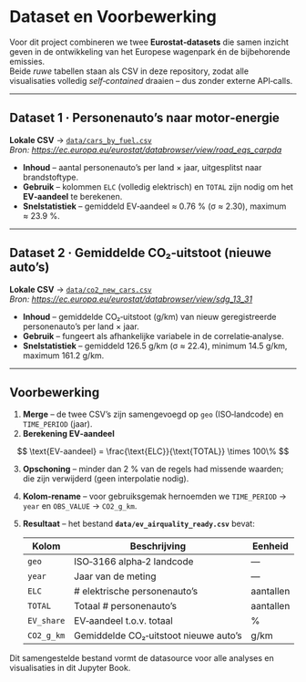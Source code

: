 # Dataset en Voorbewerking

Voor dit project combineren we twee **Eurostat‑datasets** die samen inzicht geven in de ontwikkeling van het Europese wagenpark én de bijbehorende emissies.  
Beide _ruwe_ tabellen staan als CSV in deze repository, zodat alle visualisaties volledig *self‑contained* draaien – dus zonder externe API‑calls.

---

## Dataset&nbsp;1 · Personenauto’s naar motor‑energie

**Lokale CSV** → [`data/cars_by_fuel.csv`](../data/cars_by_fuel.csv)  
*Bron: <https://ec.europa.eu/eurostat/databrowser/view/road_eqs_carpda>*

* **Inhoud** – aantal personenauto’s per land × jaar, uitgesplitst naar brandstoftype.  
* **Gebruik** – kolommen `ELC` (volledig elektrisch) en `TOTAL` zijn nodig om het **EV‑aandeel** te berekenen.  
* **Snelstatistiek** – gemiddeld EV‑aandeel ≈ 0.76 % (σ ≈ 2.30), maximum ≈ 23.9 %.

---

## Dataset&nbsp;2 · Gemiddelde CO₂‑uitstoot (nieuwe auto’s)

**Lokale CSV** → [`data/co2_new_cars.csv`](../data/co2_new_cars.csv)  
*Bron: <https://ec.europa.eu/eurostat/databrowser/view/sdg_13_31>*

* **Inhoud** – gemiddelde CO₂‑uitstoot (g/km) van nieuw geregistreerde personenauto’s per land × jaar.  
* **Gebruik** – fungeert als afhankelijke variabele in de correlatie‑analyse.  
* **Snelstatistiek** – gemiddeld 126.5 g/km (σ ≈ 22.4), minimum 14.5 g/km, maximum 161.2 g/km.

---

## Voorbewerking

1. **Merge** – de twee CSV’s zijn samengevoegd op `geo` (ISO‑landcode) en `TIME_PERIOD` (jaar).  
2. **Berekening EV‑aandeel**  

$$
\text{EV-aandeel} = \frac{\text{ELC}}{\text{TOTAL}} \times 100\%
$$

3. **Opschoning** – minder dan 2 % van de regels had missende waarden; die zijn verwijderd (geen interpolatie nodig).  
4. **Kolom‑rename** – voor gebruiksgemak hernoemden we `TIME_PERIOD` → `year` en `OBS_VALUE` → `CO2_g_km`.  
5. **Resultaat** – het bestand **`data/ev_airquality_ready.csv`** bevat:  

   | Kolom | Beschrijving | Eenheid |
   |-------|--------------|---------|
   | `geo` | ISO‑3166 alpha‑2 landcode | — |
   | `year` | Jaar van de meting | — |
   | `ELC` | # elektrische personenauto’s | aantallen |
   | `TOTAL` | Totaal # personenauto’s | aantallen |
   | `EV_share` | EV‑aandeel t.o.v. totaal | % |
   | `CO2_g_km` | Gemiddelde CO₂‑uitstoot nieuwe auto’s | g/km |

Dit samengestelde bestand vormt de datasource voor alle analyses en visualisaties in dit Jupyter Book.

